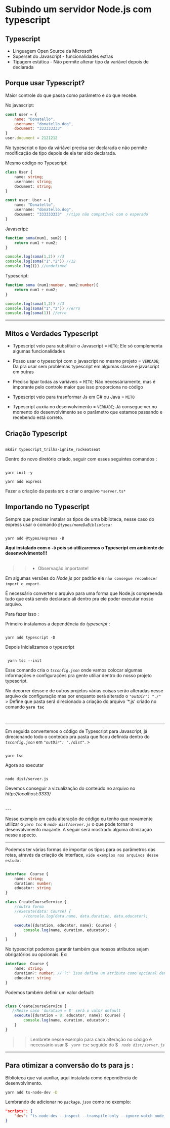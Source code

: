 # Subindo um servidor Node.js com typescript

## Typescript
* Linguagem Open Source da Microsoft
* Superset do Javascript - funcionalidades extras
* Tipagem estática - Não permite alterar tipo da variável depois de declarada

## Porque usar Typescript?
Maior controle do que passa como parâmetro e do que recebe.

No javascript:

```js
const user = { 
    name: "Donatello", 
    username: "donatello.dog",
    document: "333333333"
}
user.document = 2121212
```
No typescript o tipo da váriável precisa ser declarada e não permite modificação de tipo depois de ela ter sido declarada.

Mesmo código no Typescript:

```ts
class User {
    name: string;
    username: string;
    document: string;
}

const user: User = {
    name: "Donatello", 
    username: "donatello.dog",
    document: "333333333"  //tipo não compatível com o esperado
}
```
Javascript:
```js
function soma(num1, sum2) {
    return num1 + num2;
}

console.log(soma(1,2)) //3
console.log(soma("1","2")) //12
console.log(()) //undefined
```

Typescript:
```ts
function soma (num1:number, num2:number){
    return num1 + num2;
}

console.log(soma(1,2)) //3
console.log(soma("1","2")) //erro
console.log(soma(1)) //erro

```
---

## Mitos e Verdades Typescript

* Typescript veio para substituir o Javascript = `MITO`;
  Ele só complementa algumas funcionalidades 

* Posso usar o typescript com o javascript no mesmo projeto = `VERDADE`; Da pra usar sem problemas typescript em algumas classe e javascript em outras

* Preciso tipar todas as variáveis = `MITO`; Não necessáriamente, mas é imporante pelo controle maior que isso proporciona no código

* Typescript veio para trasnformar Js em C# ou Java = `MITO`

* Typescript auxiia no desenvolvimento = `VERDADE`; Já consegue ver no momento do desenvolvimento se o parâmetro que estamos passando e recebendo está correto.

## Criação Typescript

```properties console

mkdir typescript_trilha-ignite_rockeatseat
```
Dentro do novo diretório criado, seguir com esses seguintes comandos :

```properties console

yarn init -y

yarn add express 

```

Fazer a criação da pasta src e criar o arquivo `*server.ts*`

## Importando no Typescript

Sempre que precisar instalar os tipos de uma biblioteca, nesse caso do express usar o comando *`@types/nomeDaBiblioteca:`*

```properties console

yarn add @types/express -D

```
<b>Aqui instalado com o <b>`-D`</b> pois só utilizaremos o Typescript em ambiente de desenvolvimento!!!</b>
<br><br>

 >> - Observação importante!
 
Em algumas versões do *Node.js* por padrão ele `não consegue reconhecer import e export`. 
 
É necessário converter o arquivo para uma forma que Node.js compreenda tudo que está sendo declarado ali dentro pra ele poder executar nosso arquivo.

Para fazer isso :

Primeiro instalamos a dependência do *typescript* :

```properties console

yarn add typescript -D 

```
Depois Inicializamos o typescript

```properties console
 
 yarn tsc --init 

```
Esse comando cria o *`tsconfig.json`* onde vamos colocar algumas informações e configurações pra gente utiliar dentro do nosso projeto typescript.

No decorrer desse e de outros projetos várias coisas serão alteradas nesse arquivo de configuração mas por enquanto será alterado o 
*`"outDir": "./"`* > Define que pasta será direcionado a criação do arquivo '*.js' criado no comando <b>`yarn tsc`</b>

<br>

---

Em seguida convertemos o código de Typescript para Javascript, já direcionando todo o conteúdo pra pasta que ficou definida dentro do *`tsconfig.json`* em *`"outDir": "./dist"`*.  >

```properties console

yarn tsc

```

Agora ao executar 
```properties console

node dist/server.js

```
Devemos conseguir a vizualização do conteúdo no arquivo no *http://localhost:3333/*

<br>
---

Nesse exemplo em cada alteração de código eu tenho que novamente utilizar o *`yarn tsc`* e *`node dist/server.js`* o que pode tornar o desenvolvimento maçante. A seguir será mostrado alguma otimização nesse aspecto.

---

Podemos ter várias formas de importar os tipos para os parâmetros das rotas, através da criação de interface, `vide exemplos nos arquivos desse estudo` : 

```ts

interface  Course {
    name: string;
    duration: number;
    educator: string
}

class CreateCourseService {
    //outra forma
    //execute(data: Course) {
        //console.log(data.name, data.duration, data.educator);

    execute({duration, educator, name}: Course) {
        console.log(name, duration, educator);
    }
}

```

No typescript podemos garantir também que nossos atributos sejam obrigatórios ou opcionais.
Ex:
``` ts
interface  Course {
    name: string;
    duration?: number; //'?:' Isso define um atributo como opcional dentro da interface
    educator: string
}

```
Podemos também definir um valor default:

```ts

class CreateCourseService {
   //Nesse caso 'duration = 8' será o valor default
    execute({duration = 8, educator, name}: Course) {
        console.log(name, duration, educator);
    }
}

```

>> Lembrete nesse exemplo para cada alteração no código é necessário usar $ *` yarn tsc`* seguido do $ *` node dist/server.js`*

---

## Para otimizar a conversão do ts para js :

Biblioteca que vai auxiliar, aqui instalada como dependência de desenvolvimento.

```bash
yarn add ts-node-dev -D

```

Lembrando de adicionar no *`package.json`* como no exemplo:

```json
"scripts": {
    "dev": "ts-node-dev --inspect --transpile-only --ignore-watch node_modules --respawn src/server.ts"
}

```




